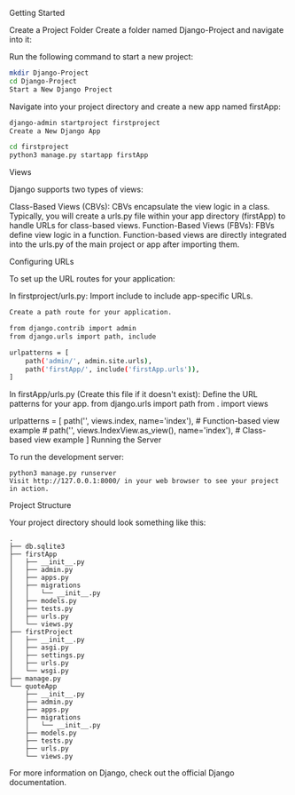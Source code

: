 Getting Started

Create a Project Folder
Create a folder named Django-Project and navigate into it:

Run the following command to start a new project:
```sh
mkdir Django-Project
cd Django-Project
Start a New Django Project
```


Navigate into your project directory and create a new app named firstApp:
```sh
django-admin startproject firstproject
Create a New Django App
```


```sh
cd firstproject
python3 manage.py startapp firstApp
```


Views

Django supports two types of views:

Class-Based Views (CBVs):
CBVs encapsulate the view logic in a class.
Typically, you will create a urls.py file within your app directory (firstApp) to handle URLs for class-based views.
Function-Based Views (FBVs):
FBVs define view logic in a function.
Function-based views are directly integrated into the urls.py of the main project or app after importing them.



Configuring URLs

To set up the URL routes for your application:

In firstproject/urls.py:
Import include to include app-specific URLs.
```sh
Create a path route for your application.

from django.contrib import admin
from django.urls import path, include

urlpatterns = [
    path('admin/', admin.site.urls),
    path('firstApp/', include('firstApp.urls')),
]
```

In firstApp/urls.py (Create this file if it doesn't exist):
Define the URL patterns for your app.
from django.urls import path
from . import views

urlpatterns = [
    path('', views.index, name='index'),  # Function-based view example
    # path('', views.IndexView.as_view(), name='index'),  # Class-based view example
]
Running the Server

To run the development server:

```
python3 manage.py runserver
Visit http://127.0.0.1:8000/ in your web browser to see your project in action.
```
Project Structure

Your project directory should look something like this:

```
.
├── db.sqlite3
├── firstApp
│   ├── __init__.py
│   ├── admin.py
│   ├── apps.py
│   ├── migrations
│   │   └── __init__.py
│   ├── models.py
│   ├── tests.py
│   ├── urls.py
│   └── views.py
├── firstProject
│   ├── __init__.py
│   ├── asgi.py
│   ├── settings.py
│   ├── urls.py
│   └── wsgi.py
├── manage.py
└── quoteApp
    ├── __init__.py
    ├── admin.py
    ├── apps.py
    ├── migrations
    │   └── __init__.py
    ├── models.py
    ├── tests.py
    ├── urls.py
    └── views.py
```

For more information on Django, check out the official Django documentation.
